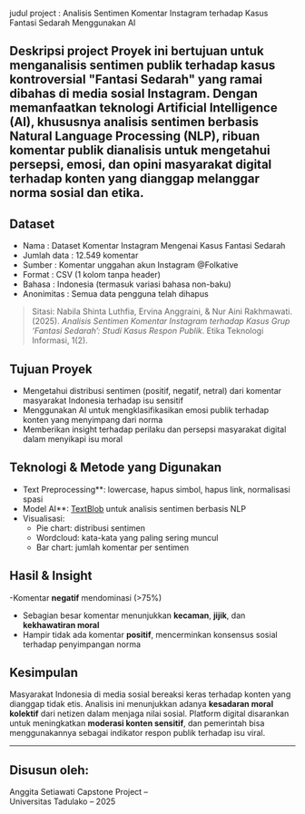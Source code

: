 judul project : Analisis Sentimen Komentar Instagram terhadap Kasus Fantasi Sedarah Menggunakan AI

Deskripsi project
Proyek ini bertujuan untuk menganalisis sentimen publik terhadap kasus kontroversial **"Fantasi Sedarah"** yang ramai dibahas di media sosial Instagram. Dengan memanfaatkan teknologi **Artificial Intelligence (AI)**, khususnya analisis sentimen berbasis Natural Language Processing (NLP), ribuan komentar publik dianalisis untuk mengetahui persepsi, emosi, dan opini masyarakat digital terhadap konten yang dianggap melanggar norma sosial dan etika.
---
## Dataset
- Nama : Dataset Komentar Instagram Mengenai Kasus Fantasi Sedarah  
- Jumlah data : 12.549 komentar  
- Sumber : Komentar unggahan akun Instagram @Folkative  
- Format : CSV (1 kolom tanpa header)  
- Bahasa : Indonesia (termasuk variasi bahasa non-baku)  
- Anonimitas : Semua data pengguna telah dihapus

> Sitasi:
> Nabila Shinta Luthfia, Ervina Anggraini, & Nur Aini Rakhmawati. (2025). *Analisis Sentimen Komentar Instagram terhadap Kasus Grup ‘Fantasi Sedarah’: Studi Kasus Respon Publik*. Etika Teknologi Informasi, 1(2).


## Tujuan Proyek
- Mengetahui distribusi sentimen (positif, negatif, netral) dari komentar masyarakat Indonesia terhadap isu sensitif
- Menggunakan AI untuk mengklasifikasikan emosi publik terhadap konten yang menyimpang dari norma
- Memberikan insight terhadap perilaku dan persepsi masyarakat digital dalam menyikapi isu moral

## Teknologi & Metode yang Digunakan
- Text Preprocessing**: lowercase, hapus simbol, hapus link, normalisasi spasi
- Model AI**: [TextBlob](https://textblob.readthedocs.io/) untuk analisis sentimen berbasis NLP
- Visualisasi:
  - Pie chart: distribusi sentimen
  - Wordcloud: kata-kata yang paling sering muncul
  - Bar chart: jumlah komentar per sentimen

## Hasil & Insight
-Komentar **negatif** mendominasi (>75%)
- Sebagian besar komentar menunjukkan **kecaman**, **jijik**, dan **kekhawatiran moral**
- Hampir tidak ada komentar **positif**, mencerminkan konsensus sosial terhadap penyimpangan norma

## Kesimpulan
Masyarakat Indonesia di media sosial bereaksi keras terhadap konten yang dianggap tidak etis.
Analisis ini menunjukkan adanya **kesadaran moral kolektif** dari netizen dalam menjaga nilai sosial.
Platform digital disarankan untuk meningkatkan **moderasi konten sensitif**, dan pemerintah bisa menggunakannya sebagai indikator respon publik terhadap isu viral.

---

## Disusun oleh:
Anggita Setiawati
Capstone Project –  
Universitas Tadulako – 2025

